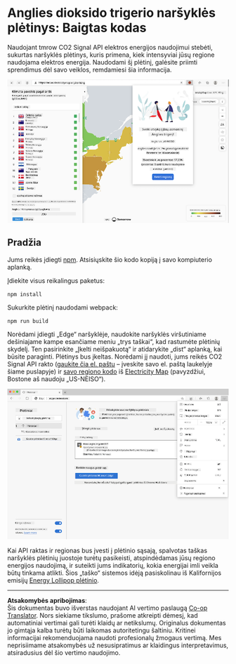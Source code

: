 <!--
CO_OP_TRANSLATOR_METADATA:
{
  "original_hash": "dd58ae1b7707034f055718c1b68bc8de",
  "translation_date": "2025-08-28T11:27:28+00:00",
  "source_file": "5-browser-extension/solution/translation/README.hi.md",
  "language_code": "lt"
}
-->
# Anglies dioksido trigerio naršyklės plėtinys: Baigtas kodas

Naudojant tmrow CO2 Signal API elektros energijos naudojimui stebėti, sukurtas naršyklės plėtinys, kuris primena, kiek intensyviai jūsų regione naudojama elektros energija. Naudodami šį plėtinį, galėsite priimti sprendimus dėl savo veiklos, remdamiesi šia informacija.

![Plėtinio ekrano nuotrauka](../../../../../translated_images/extension-screenshot.0e7f5bfa110e92e3875e1bc9405edd45a3d2e02963e48900adb91926a62a5807.lt.png)

## Pradžia

Jums reikės įdiegti [npm](https://npmjs.com). Atsisiųskite šio kodo kopiją į savo kompiuterio aplanką.

Įdiekite visus reikalingus paketus:

```
npm install
```

Sukurkite plėtinį naudodami webpack:

```
npm run build
```

Norėdami įdiegti „Edge“ naršyklėje, naudokite naršyklės viršutiniame dešiniajame kampe esančiame meniu „trys taškai“, kad rastumėte plėtinių skydelį. Ten pasirinkite „Įkelti neišpakuotą“ ir atidarykite „dist“ aplanką, kai būsite paraginti. Plėtinys bus įkeltas. Norėdami jį naudoti, jums reikės CO2 Signal API rakto ([gaukite čia el. paštu](https://www.co2snal.com/) – įveskite savo el. paštą laukelyje šiame puslapyje) ir [savo regiono kodo](http://api.electricitymap.org/v3/zones) iš [Electricity Map](https://www.electricitymap.org/map) (pavyzdžiui, Bostone aš naudoju „US-NEISO“).

![Įdiegimas](../../../../../translated_images/install-on-edge.78634f02842c48283726c531998679a6f03a45556b2ee99d8ff231fe41446324.lt.png)

Kai API raktas ir regionas bus įvesti į plėtinio sąsają, spalvotas taškas naršyklės plėtinių juostoje turėtų pasikeisti, atspindėdamas jūsų regiono energijos naudojimą, ir suteikti jums indikatorių, kokia energijai imli veikla būtų tinkama atlikti. Šios „taško“ sistemos idėją pasiskolinau iš Kalifornijos emisijų [Energy Lollipop plėtinio](https://energylollipop.com/).

---

**Atsakomybės apribojimas**:  
Šis dokumentas buvo išverstas naudojant AI vertimo paslaugą [Co-op Translator](https://github.com/Azure/co-op-translator). Nors siekiame tikslumo, prašome atkreipti dėmesį, kad automatiniai vertimai gali turėti klaidų ar netikslumų. Originalus dokumentas jo gimtąja kalba turėtų būti laikomas autoritetingu šaltiniu. Kritinei informacijai rekomenduojama naudoti profesionalų žmogaus vertimą. Mes neprisiimame atsakomybės už nesusipratimus ar klaidingus interpretavimus, atsiradusius dėl šio vertimo naudojimo.